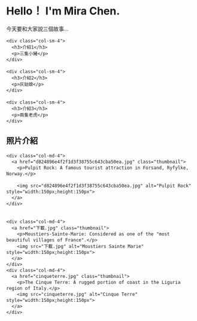 <!DOCTYPE html>
<html lang="en">




<head>
  <title>我的個人網站</title>
  <meta charset="utf-8">
  <meta name="viewport" content="width=device-width, initial-scale=5">
  <link rel="stylesheet" href="http://maxcdn.bootstrapcdn.com/bootstrap/3.3.6/css/bootstrap.min.css">
  <script src="https://ajax.googleapis.com/ajax/libs/jquery/1.12.0/jquery.min.js"></script>
  <script src="http://maxcdn.bootstrapcdn.com/bootstrap/3.3.6/js/bootstrap.min.js"></script>
</head>






<body>

<div class="container">

  <div class="jumbotron">
    <h1>Hello！ I'm Mira Chen.</h1>
    <p>今天要和大家說三個故事...</p> 
  </div>

  <div class="row">

    <div class="col-sm-4">
      <h3>介紹1</h3>
      <p>三隻小豬</p>
    </div>

    <div class="col-sm-4">
      <h3>介紹2</h3>
      <p>灰姑娘</p>
    </div>

    <div class="col-sm-4">
      <h3>介紹3</h3>        
      <p>兩隻老虎</p>
    </div>

  </div>

</div>


<div class="container">
  <h2>照片介紹</h2>
          
  <div class="row">
   
    <div class="col-md-4">
      <a href="d824896e4f2f1d3f38755c643cba50ea.jpg" class="thumbnail">
        <p>Pulpit Rock: A famous tourist attraction in Forsand, Ryfylke, Norway.</p>    

        <img src="d824896e4f2f1d3f38755c643cba50ea.jpg" alt="Pulpit Rock" style="width:150px;height:150px">
      </a>
    </div>
    

    <div class="col-md-4">
      <a href="下載.jpg" class="thumbnail">
        <p>Moustiers-Sainte-Marie: Considered as one of the "most beautiful villages of France".</p>
        <img src="下載.jpg" alt="Moustiers Sainte Marie" style="width:150px;height:150px">
      </a>
    </div>
    <div class="col-md-4">
      <a href="cinqueterre.jpg" class="thumbnail">
        <p>The Cinque Terre: A rugged portion of coast in the Liguria region of Italy.</p>      
        <img src="cinqueterre.jpg" alt="Cinque Terre" style="width:150px;height:150px">
      </a>
    </div>
  </div>
</div>
</body>
</html>
